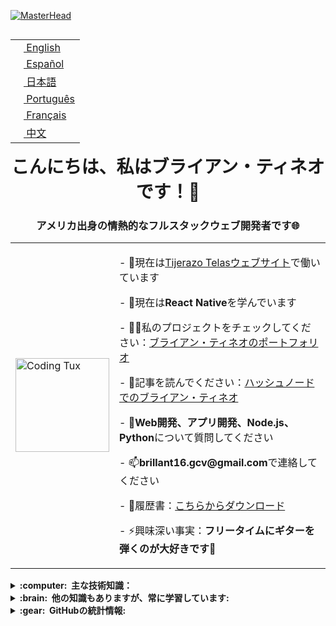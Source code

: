 [![MasterHead](https://upload.wikimedia.org/wikipedia/commons/2/20/Matrix_Digital_rain_banner.gif)](https://rishavchanda.io)

<table align="right">
 <tr><td><a href="README.md"><img src="https://hatscripts.github.io/circle-flags/flags/us.svg" height="13"> English</a></td></tr>
 <tr><td><a href="README_es.md"><img src="https://hatscripts.github.io/circle-flags/flags/es.svg" height="13"> Español</a></td></tr>
 <tr><td><a href="README_jp.md"><img src="https://hatscripts.github.io/circle-flags/flags/jp.svg" height="13"> 日本語</a></td></tr>
 <tr><td><a href="README_pt.md"><img src="https://hatscripts.github.io/circle-flags/flags/pt.svg" height="13"> Português</a></td></tr>
 <tr><td><a href="README_fr.md"><img src="https://hatscripts.github.io/circle-flags/flags/fr.svg" height="13"> Français</a></td></tr>
 <tr><td><a href="README_zh.md"><img src="https://hatscripts.github.io/circle-flags/flags/cn.svg" height="13"> 中文</a></td></tr>
</table>
<div align="center">
  <h1>こんにちは、私はブライアン・ティネオです！👋</h1>
  <h3>アメリカ出身の情熱的なフルスタックウェブ開発者です🌐</h3>
</div>
<table>
  <tr>
    <td><img alt="Coding Tux" width="150" src="https://c.tenor.com/NeJfHqkmdMIAAAAi/tux-linux-penguin.gif"></td>
    <td valign="top">
      <p>- 🔭現在は<a href="https://tijerazotelaspage.netlify.app/">Tijerazo Telasウェブサイト</a>で働いています</p>
      <p>- 🌱現在は<strong>React Native</strong>を学んでいます</p>
      <p>- 👨‍💻私のプロジェクトをチェックしてください：<a href="http://bryantineoportafolio.com/">ブライアン・ティネオのポートフォリオ</a></p>
      <p>- 📝記事を読んでください：<a href="https://bryantineo.hashnode.dev/">ハッシュノードでのブライアン・ティネオ</a></p>
      <p>- 💬<strong>Web開発、アプリ開発、Node.js、Python</strong>について質問してください</p>
      <p>- 📫<strong>brillant16.gcv@gmail.com</strong>で連絡してください</p>
      <p>- 📄履歴書：<a href="https://drive.google.com/file/d/1zS7BeSBFugk7g5LWpGLnJNcnXhMUnHG1/view?usp=sharing">こちらからダウンロード</a></p>
      <p>- ⚡興味深い事実：<strong>フリータイムにギターを弾くのが大好きです🎸</strong></p>
    </td>
  </tr>
</table>

<details>
  <summary><b>:computer: &nbsp;主な技術知識：</b></summary>
  <br/>

  ![Java](https://img.shields.io/badge/JAVA-007396.svg?&style=flat&logo=java&logoColor=white)&nbsp;
![Spring](https://img.shields.io/badge/SPRING-6DB33F.svg?&style=flat&logo=spring&logoColor=white)&nbsp;
![HTML5](https://img.shields.io/badge/HTML5-E34F26.svg?&style=flat&logo=html5&logoColor=white)&nbsp;
![CSS3](https://img.shields.io/badge/CSS3-%231572B6.svg?&style=flat&logo=css3&logoColor=white)&nbsp;
![Sass](https://img.shields.io/badge/Sass-%23CC6699.svg?&style=flat&logo=sass&logoColor=white)&nbsp;
![Swift](https://img.shields.io/badge/Swift-%23FA7343.svg?&style=flat&logo=swift&logoColor=white)&nbsp;
![C#](https://img.shields.io/badge/C%23-%23239120.svg?&style=flat&logo=c-sharp&logoColor=white)&nbsp;
![Python](https://img.shields.io/badge/Python-3776AB.svg?&style=flat&logo=python&logoColor=white)&nbsp;
![Batch](https://img.shields.io/badge/Batch-000000.svg?&style=flat&logo=gnu-bash&logoColor=white)&nbsp;
![NodeJS](https://img.shields.io/badge/Node.js-43853D.svg?&style=flat&logo=node.js&logoColor=white)&nbsp;
![JavaScript](https://img.shields.io/badge/JAVASCRIPT-323330.svg?&style=flat&logo=javascript&logoColor=%23F7DF1E)&nbsp;
![Linux](https://img.shields.io/badge/Linux-FCC624.svg?&style=flat&logo=linux&logoColor=black)&nbsp;
![Red Hat](https://img.shields.io/badge/Red_Hat-EE0000.svg?&style=flat&logo=red-hat&logoColor=white)&nbsp;
![CentOS](https://img.shields.io/badge/CentOS-262577.svg?&style=flat&logo=centos&logoColor=white)&nbsp;
![PostgreSQL](https://img.shields.io/badge/PostgreSQL-336791.svg?&style=flat&logo=postgresql&logoColor=white)&nbsp;
![SQLAlchemy](https://img.shields.io/badge/SQLAlchemy-009688.svg?&style=flat&logo=sqlalchemy&logoColor=white)&nbsp;
![GraphQL](https://img.shields.io/badge/GraphQL-E10098.svg?&style=flat&logo=graphql&logoColor=white)&nbsp;
![VSCode](https://img.shields.io/badge/VSCode-007ACC.svg?&style=flat&logo=visual-studio-code&logoColor=white)&nbsp;
![IntelliJ IDEA](https://img.shields.io/badge/IntelliJ_IDEA-000000.svg?&style=flat&logo=intellij-idea&logoColor=white)&nbsp;
![MongoDB](https://img.shields.io/badge/MongoDB-4EA94B.svg?&style=flat&logo=mongodb&logoColor=white)&nbsp;


</details>

<details>
  <summary><b>:brain: &nbsp;他の知識もありますが、常に学習しています:</b></summary>
  <br/>

![Python](https://img.shields.io/badge/Python-3776AB.svg?&style=flat&logo=python&logoColor=white)&nbsp;
![JavaScript](https://img.shields.io/badge/JAVASCRIPT-323330.svg?&style=flat&logo=javascript&logoColor=%23F7DF1E)&nbsp;
![HTML5](https://img.shields.io/badge/HTML5-E34F26.svg?&style=flat&logo=html5&logoColor=white)&nbsp;
![CSS3](https://img.shields.io/badge/CSS3-%231572B6.svg?&style=flat&logo=css3&logoColor=white)&nbsp;
![Sass](https://img.shields.io/badge/Sass-%23CC6699.svg?&style=flat&logo=sass&logoColor=white)&nbsp;
![React Native](https://img.shields.io/badge/React_Native-20232A.svg?&style=flat&logo=react&logoColor=61DAFB)&nbsp;
![Spring Boot](https://img.shields.io/badge/Spring_Boot-6DB33F.svg?&style=flat&logo=spring&logoColor=white)&nbsp;
![Batch](https://img.shields.io/badge/Batch-000000.svg?&style=flat&logo=gnu-bash&logoColor=white)&nbsp;
![Amazon AWS](https://img.shields.io/badge/Amazon_AWS-232F3E.svg?&style=flat&logo=amazon-aws&logoColor=white)&nbsp;
![GitHub Actions](https://img.shields.io/badge/GitHub_Actions-2088FF.svg?&style=flat&logo=github-actions&logoColor=white)&nbsp;
![GitHub](https://img.shields.io/badge/GITHUB-%23121011.svg?&style=flat&logo=github&logoColor=white)&nbsp;
![Thymeleaf](https://img.shields.io/badge/Thymeleaf-005F0F.svg?&style=flat&logo=thymeleaf&logoColor=white)&nbsp;

</details>

<details>
  <summary><b>:gear: &nbsp;GitHubの統計情報:</b></summary>
  <br/>
  <p align="center">
    <img height="137px" src="https://github-readme-streak-stats.herokuapp.com/?user=bryanmax9&hide_border=true&theme=nightowl" />
  </p>
  <p align="center">
    <img height="137px" src="https://github-readme-stats.vercel.app/api?username=bryanmax9&hide_title=true&hide_border=true&show_icons=true&line_height=21&theme=nightowl" /> <img height="137px" src="https://github-readme-stats.vercel.app/api/top-langs/?username=bryanmax9&langs_count=8&theme=nightowl&hide=html&hide_title=true&hide_border=true&layout=compact" />
  </p>
</details>

